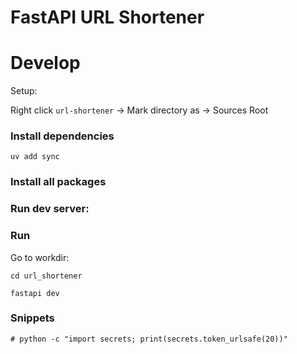 # FastAPI URL Shortener

# Develop

Setup:

Right click `url-shortener` -> Mark directory as -> Sources Root

### Install dependencies

```shell
uv add sync
```

### Install all packages

### Run dev server:

### Run

Go to workdir:

```shell
cd url_shortener
```

```shell
fastapi dev
```

### Snippets

```shell
# python -c "import secrets; print(secrets.token_urlsafe(20))"
```
